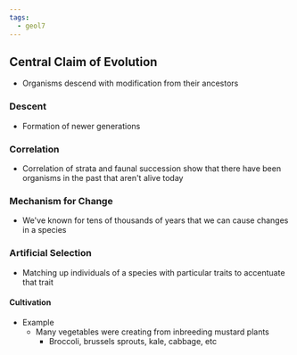 ```yaml
---
tags:
  - geol7
---
```

## Central Claim of Evolution
* Organisms descend with modification from their ancestors
### Descent
* Formation of newer generations
### Correlation
* Correlation of strata and faunal succession show that there have been organisms in the past that aren't alive today
### Mechanism for Change
* We've known for tens of thousands of years that we can cause changes in a species
### Artificial Selection
* Matching up individuals of a species with particular traits to accentuate that trait
#### Cultivation
* Example
	* Many vegetables were creating from inbreeding mustard plants
		* Broccoli, brussels sprouts, kale, cabbage, etc
